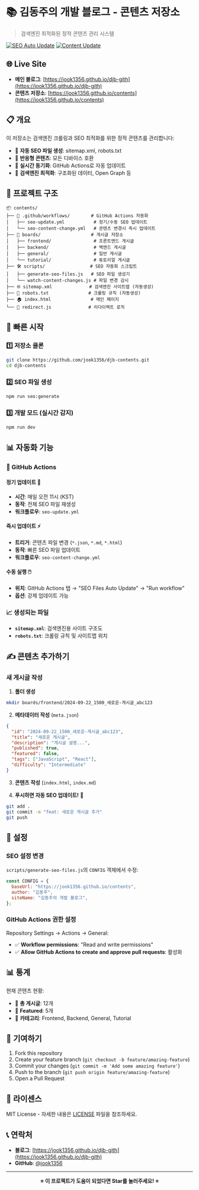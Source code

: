 # 📚 김동주의 개발 블로그 - 콘텐츠 저장소

> 검색엔진 최적화된 정적 콘텐츠 관리 시스템

[![SEO Auto Update](https://github.com/jook1356/djb-contents/actions/workflows/seo-update.yml/badge.svg)](https://github.com/jook1356/djb-contents/actions/workflows/seo-update.yml)
[![Content Update](https://github.com/jook1356/djb-contents/actions/workflows/seo-content-change.yml/badge.svg)](https://github.com/jook1356/djb-contents/actions/workflows/seo-content-change.yml)

## 🌐 Live Site

- **메인 블로그**: [https://jook1356.github.io/djb-gith](https://jook1356.github.io/djb-gith)
- **콘텐츠 저장소**: [https://jook1356.github.io/contents](https://jook1356.github.io/contents)

## 📋 개요

이 저장소는 검색엔진 크롤링과 SEO 최적화를 위한 정적 콘텐츠를 관리합니다:

- 🤖 **자동 SEO 파일 생성**: sitemap.xml, robots.txt
- 📱 **반응형 콘텐츠**: 모든 디바이스 호환
- 🔄 **실시간 동기화**: GitHub Actions로 자동 업데이트
- 🎯 **검색엔진 최적화**: 구조화된 데이터, Open Graph 등

## 📁 프로젝트 구조

```
📦 contents/
├── 🤖 .github/workflows/        # GitHub Actions 자동화
│   ├── seo-update.yml           # 정기/수동 SEO 업데이트
│   └── seo-content-change.yml   # 콘텐츠 변경시 즉시 업데이트
├── 📝 boards/                   # 게시글 저장소
│   ├── frontend/                # 프론트엔드 게시글
│   ├── backend/                 # 백엔드 게시글
│   ├── general/                 # 일반 게시글
│   └── tutorial/                # 튜토리얼 게시글
├── 🛠️ scripts/                 # SEO 자동화 스크립트
│   ├── generate-seo-files.js   # SEO 파일 생성기
│   └── watch-content-changes.js # 파일 변경 감시
├── 🌐 sitemap.xml              # 검색엔진 사이트맵 (자동생성)
├── 🤖 robots.txt               # 크롤링 규칙 (자동생성)
├── 🏠 index.html               # 메인 페이지
└── 🔄 redirect.js              # 리다이렉트 로직
```

## 🚀 빠른 시작

### 1️⃣ 저장소 클론

```bash
git clone https://github.com/jook1356/djb-contents.git
cd djb-contents
```

### 2️⃣ SEO 파일 생성

```bash
npm run seo:generate
```

### 3️⃣ 개발 모드 (실시간 감지)

```bash
npm run dev
```

## 📊 자동화 기능

### 🤖 GitHub Actions

#### **정기 업데이트** 📅

- **시간**: 매일 오전 11시 (KST)
- **동작**: 전체 SEO 파일 재생성
- **워크플로우**: `seo-update.yml`

#### **즉시 업데이트** ⚡

- **트리거**: 콘텐츠 파일 변경 (`*.json`, `*.md`, `*.html`)
- **동작**: 빠른 SEO 파일 업데이트
- **워크플로우**: `seo-content-change.yml`

#### **수동 실행** 🖱️

- **위치**: GitHub Actions 탭 → "SEO Files Auto Update" → "Run workflow"
- **옵션**: 강제 업데이트 가능

### 📈 생성되는 파일

- **`sitemap.xml`**: 검색엔진용 사이트 구조도
- **`robots.txt`**: 크롤링 규칙 및 사이트맵 위치

## ✍️ 콘텐츠 추가하기

### 새 게시글 작성

1. **폴더 생성**

```bash
mkdir boards/frontend/2024-09-22_1500_새로운-게시글_abc123
```

2. **메타데이터 작성** (`meta.json`)

```json
{
  "id": "2024-09-22_1500_새로운-게시글_abc123",
  "title": "새로운 게시글",
  "description": "게시글 설명...",
  "published": true,
  "featured": false,
  "tags": ["JavaScript", "React"],
  "difficulty": "Intermediate"
}
```

3. **콘텐츠 작성** (`index.html`, `index.md`)

4. **푸시하면 자동 SEO 업데이트!** 🎉

```bash
git add .
git commit -m "feat: 새로운 게시글 추가"
git push
```

## 🔧 설정

### SEO 설정 변경

`scripts/generate-seo-files.js`의 `CONFIG` 객체에서 수정:

```javascript
const CONFIG = {
  baseUrl: "https://jook1356.github.io/contents",
  author: "김동주",
  siteName: "김동주의 개발 블로그",
};
```

### GitHub Actions 권한 설정

Repository Settings → Actions → General:

- ✅ **Workflow permissions**: "Read and write permissions"
- ✅ **Allow GitHub Actions to create and approve pull requests**: 활성화

## 📊 통계

현재 콘텐츠 현황:

- 📝 **총 게시글**: 12개
- 🌟 **Featured**: 5개
- 📂 **카테고리**: Frontend, Backend, General, Tutorial

## 🤝 기여하기

1. Fork this repository
2. Create your feature branch (`git checkout -b feature/amazing-feature`)
3. Commit your changes (`git commit -m 'Add some amazing feature'`)
4. Push to the branch (`git push origin feature/amazing-feature`)
5. Open a Pull Request

## 📜 라이센스

MIT License - 자세한 내용은 [LICENSE](LICENSE) 파일을 참조하세요.

## 📞 연락처

- **블로그**: [https://jook1356.github.io/djb-gith](https://jook1356.github.io/djb-gith)
- **GitHub**: [@jook1356](https://github.com/jook1356)

---

<div align="center">

**⭐ 이 프로젝트가 도움이 되었다면 Star를 눌러주세요! ⭐**

</div>
